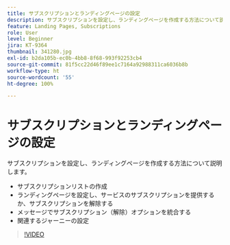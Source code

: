 ```yaml
---
title: サブスクリプションとランディングページの設定
description: サブスクリプションを設定し、ランディングページを作成する方法について説明します。
feature: Landing Pages, Subscriptions
role: User
level: Beginner
jira: KT-9364
thumbnail: 341280.jpg
exl-id: b2da105b-ec0b-4bb8-8f68-993f92253cb4
source-git-commit: 81f5cc22d46f89ee1c7164a92988311ca6036b8b
workflow-type: ht
source-wordcount: '55'
ht-degree: 100%

---
```


# サブスクリプションとランディングページの設定

サブスクリプションを設定し、ランディングページを作成する方法について説明します。

* サブスクリプションリストの作成
* ランディングページを設定し、サービスのサブスクリプションを提供するか、サブスクリプションを解除する
* メッセージでサブスクリプション（解除）オプションを統合する
* 関連するジャーニーの設定

>[!VIDEO](https://video.tv.adobe.com/v/341280?quality=12&learn=on)
